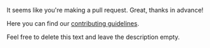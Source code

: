 It seems like you're making a pull request. Great, thanks in advance!

Here you can find our [contributing guidelines](https://github.com/altsoph/EENLP/blob/main/CONTRIBUTING.md).

Feel free to delete this text and leave the description empty.
